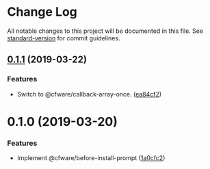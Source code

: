 # Change Log

All notable changes to this project will be documented in this file. See [standard-version](https://github.com/conventional-changelog/standard-version) for commit guidelines.

## [0.1.1](https://github.com/cfware/before-install-prompt/compare/v0.1.0...v0.1.1) (2019-03-22)


### Features

* Switch to @cfware/callback-array-once. ([ea84cf2](https://github.com/cfware/before-install-prompt/commit/ea84cf2))



# 0.1.0 (2019-03-20)


### Features

* Implement @cfware/before-install-prompt ([1a0cfc2](https://github.com/cfware/before-install-prompt/commit/1a0cfc2))
